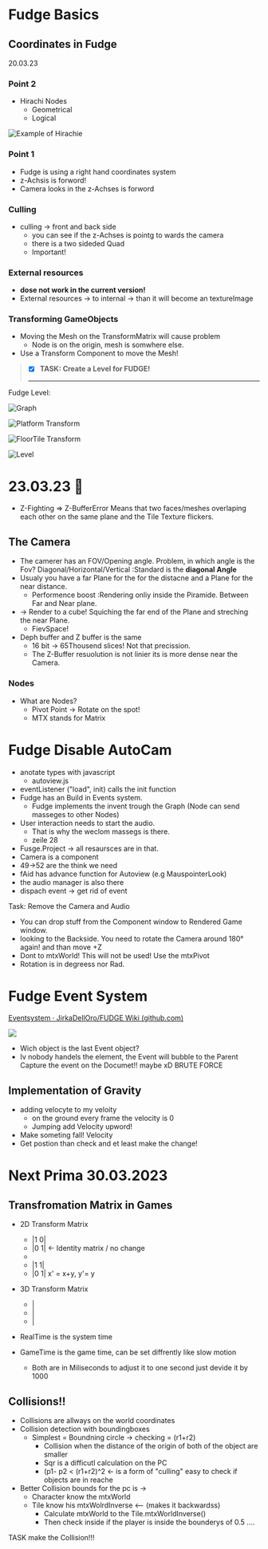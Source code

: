 # Fudge Basics

## Coordinates in Fudge

20.03.23

### Point 2

* Hirachi Nodes
  * Geometrical
  * Logical

![Example of Hirachie](assets/20230320_164654_image.png)

### Point 1

* Fudge is using a right hand coordinates system
* z-Achsis is forword!
* Camera looks in the z-Achses is forword

### Culling

* culling -> front and back side
  * you can see if the z-Achses is pointg to wards the camera
  * there is a two sideded Quad
  * Important!

### External resources

* **dose not work in the current version!**
* External resources -> to internal -> than it will become an textureImage

### Transforming GameObjects

* Moving the Mesh on the TransformMatrix will cause problem
  * Node is on the origin, mesh is somwhere else.
* Use a Transform Component to move the Mesh!

> * [X] **TASK: Create a Level for FUDGE!**
>
> ---

Fudge Level:

![Graph](assets/20230320_193625_image.png)

![Platform Transform](assets/20230320_193658_image.png)

![FloorTile Transform](assets/20230320_193732_image.png)

![Level](assets/20230320_193829_image.png)

# 23.03.23 :date:

* Z-Fighting => Z-BufferError Means that two faces/meshes overlaping each other on the same plane and the Tile Texture flickers.

## The Camera

* The camerer has an FOV/Opening angle. Problem, in which angle is the Fov? Diagonal/Horizontal/Vertical :Standard is the **diagonal Angle**
* Usualy you have a far Plane for the for the distacne and a Plane for the near distance.
  * Performence boost :Rendering onliy inside the Piramide. Between Far and Near plane.
* -> Render to a cube! Squiching the far end of the Plane and streching the near Plane.
  * FievSpace!
* Deph buffer and Z buffer is the same
  * 16 bit -> 65Thousend slices! Not that precission.
  * The Z-Buffer resuolution is not linier its is more dense near the Camera.

### Nodes

* What are Nodes?
  * Pivot Point -> Rotate on the spot!
  * MTX stands for Matrix

# Fudge Disable AutoCam

* anotate types with javascript
  * autoview.js
* eventListener ("load", init) calls the init function
* Fudge has an Build in Events system.
  * Fudge implements the invent trough the Graph (Node can send masseges to other Nodes)
* User interaction needs to start the audio.
  * That is why the weclom massegs is there.
  * zeile 28
* Fusge.Project -> all resaursces are in that.
* Camera is a component
* 49->52 are the think we need
* fAid has advance function for Autoview (e.g MauspointerLook)
* the audio manager is also there
* dispach event -> get rid of event

Task: Remove the Camera and Audio

* You can drop stuff from the Component window to Rendered Game window.
* looking to the Backside. You need to rotate the Camera around 180° again! and than move +Z
* Dont to mtxWorld! This will not be used! Use the mtxPivot
* Rotation is in degreess nor Rad.

# Fudge Event System

[Eventsystem · JirkaDellOro/FUDGE Wiki (github.com)](https://github.com/JirkaDellOro/FUDGE/wiki/Eventsystem)

![](assets/20230327_164759_image.png)

* Wich object is the last Event object?
* Iv nobody handels the element, the Event will bubble to the Parent Capture the event on the Documet!! maybe xD BRUTE FORCE

## Implementation of Gravity

* adding velocyte to my veloity
  * on the ground every frame the velocity is 0
  * Jumping add Velocity upword!
* Make someting fall! Velocity
* Get postion than check and et least make the change!

# Next Prima 30.03.2023

## Transfromation Matrix in Games

* 2D Transform Matrix

  * |1 0|
  * |0 1| <- Identity matrix / no change
  *
  * |1 1|
  * |0 1| x' = x+y, y'= y
* 3D Transform Matrix

  * |
  * |
  * |
* RealTime is the system time
* GameTime is the game time, can be set diffrently  like slow motion

  * Both are in Miliseconds to adjust it to one second just devide it by 1000

## Collisions!!

* Collisions are allways on the world coordinates
* Collision detection with boundingboxes
  * Simplest = Boundning circle -> checking = (r1+r2)
    * Collision when the distance of the origin of both of the object are smaller
    * Sqr is a difficutl calculation on the PC
    * (p1- p2 < (r1+r2)^2 <- is a form of "culling" easy to check if objects are in reache
* Better Collision bounds for the pc is ->
  * Character know the mtxWorld
  * Tile know his mtxWolrdInverse <-- (makes it backwardss)
    * Calculate mtxWorld to the Tile.mtxWorldInverse()
    * Then check inside if the player is inside the bounderys of 0.5 ....

TASK make the Collision!!!
